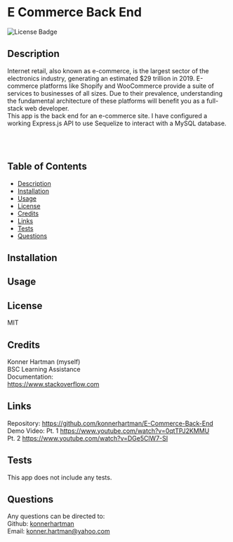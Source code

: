 # E Commerce Back End
  ![License Badge](https://img.shields.io/badge/License-MIT-green.svg)
  
  ## Description
  Internet retail, also known as e-commerce, is the largest sector of the electronics industry, generating an estimated $29 trillion in 2019. E-commerce platforms like Shopify and WooCommerce provide a suite of services to businesses of all sizes. Due to their prevalence, understanding the fundamental architecture of these platforms will benefit you as a full-stack web developer.
  <br/>
  This app is the back end for an e-commerce site. I have configured a working Express.js API to use Sequelize to interact with a MySQL database.
  <br/>

  <br/>
  <br/>
  
  ## Table of Contents
  - [Description](#)
  - [Installation](#installation)
  - [Usage](#usage)
  - [License](#license)
  - [Credits](#credits)
  - [Links](#links)
  - [Tests](#tests)
  - [Questions](#questions)
  
  ## Installation
  
  ## Usage
  
  ## License
  MIT
  
  ## Credits
  Konner Hartman (myself)<br/>
  BSC Learning Assistance<br/>
  Documentation:<br/>
  https://www.stackoverflow.com

  ## Links
  Repository: https://github.com/konnerhartman/E-Commerce-Back-End<br/>
  Demo Video: 
    Pt. 1 https://www.youtube.com/watch?v=0qtTPJ2KMMU<br/>
    Pt. 2 https://www.youtube.com/watch?v=DGe5ClW7-SI
  
  ## Tests
  This app does not include any tests.
  
  ## Questions
  Any questions can be directed to:
  <br/>
  Github: [konnerhartman](https://github.com/konnerhartman)
  <br/>
  Email: konner.hartman@yahoo.com

